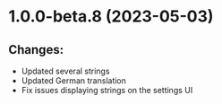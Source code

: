 # 1.0.0-beta.8 (2023-05-03)

## Changes:

- Updated several strings
- Updated German translation
- Fix issues displaying strings on the settings UI
